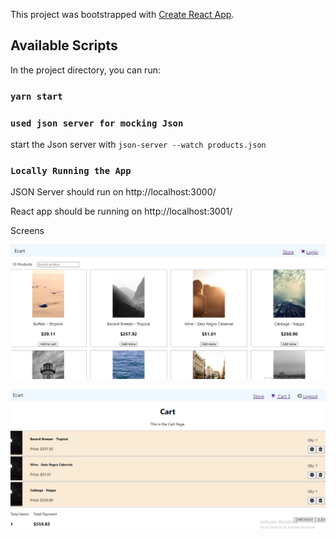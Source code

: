 This project was bootstrapped with [Create React App](https://github.com/facebook/create-react-app).

## Available Scripts

In the project directory, you can run:

### `yarn start`

### `used json server for mocking Json`

start the Json server with `json-server --watch products.json`

### `Locally Running the App`

JSON Server should run on http://localhost:3000/

React app should be running on http://localhost:3001/

Screens

![alt text](https://github.com/rkrishn/shoppingcart/blob/master/screenshots/1.PNG)

![alt text](https://github.com/rkrishn/shoppingcart/blob/master/screenshots/2.PNG)
